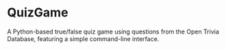 # QuizGame
A Python-based true/false quiz game using questions from the Open Trivia Database, featuring a simple command-line interface.
